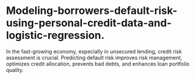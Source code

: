 # Modeling-borrowers-default-risk-using-personal-credit-data-and-logistic-regression.
In the fast-growing economy, especially in unsecured lending, credit risk assessment is crucial. Predicting default risk improves risk management, optimizes credit allocation, prevents bad debts, and enhances loan portfolio quality.
